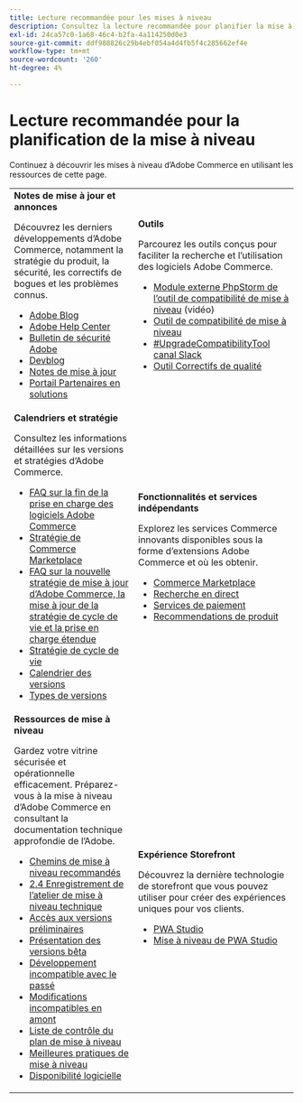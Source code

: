 ```yaml
---
title: Lecture recommandée pour les mises à niveau
description: Consultez la lecture recommandée pour planifier la mise à niveau d’Adobe Commerce.
exl-id: 24ca57c0-1a68-46c4-b2fa-4a114250d0e3
source-git-commit: ddf988826c29b4ebf054a4d4fb5f4c285662ef4e
workflow-type: tm+mt
source-wordcount: '260'
ht-degree: 4%

---
```


# Lecture recommandée pour la planification de la mise à niveau

Continuez à découvrir les mises à niveau d’Adobe Commerce en utilisant les ressources de cette page.

<table>
  <tbody>
    <tr>
      <td><strong>Notes de mise à jour et annonces</strong>
        <p>Découvrez les derniers développements d’Adobe Commerce, notamment la stratégie du produit, la sécurité, les correctifs de bogues et les problèmes connus.</p>
          <ul>
            <li><a href="https://blog.adobe.com/">Adobe Blog</a></li>
            <li><a href="https://experienceleague.adobe.com/docs/commerce-knowledge-base/kb/overview.html">Adobe Help Center</a></li>
            <li><a href="https://helpx.adobe.com/security/security-bulletin.html">Bulletin de sécurité Adobe</a></li>
            <li><a href="https://community.magento.com/t5/Magento-DevBlog/bg-p/devblog">Devblog</a></li>
            <li><a href="https://experienceleague.adobe.com/docs/commerce-operations/release/notes/overview.html">Notes de mise à jour</a></li>
            <li><a href="https://solutionpartners.adobe.com/solution-partners.html">Portail Partenaires en solutions</a></li>
          </ul>
        </td>
      <td><strong>Outils</strong>
        <p>Parcourez les outils conçus pour faciliter la recherche et l’utilisation des logiciels Adobe Commerce.</p>
          <ul>
            <li><a href="https://experienceleague.adobe.com/docs/commerce-learn/tutorials/uct-phpstorm.html">Module externe PhpStorm de l’outil de compatibilité de mise à niveau</a> (vidéo)</li>
            <li><a href="../upgrade-compatibility-tool/overview.md">Outil de compatibilité de mise à niveau</a></li>
            <li><a href="https://magentocommeng.slack.com/archives/C019Y143U9F">#UpgradeCompatibilityTool canal Slack</a></li>
            <li><a href="../../tools/quality-patches-tool/usage.md">Outil Correctifs de qualité</a></li>
          </ul>
      </td>
    </tr>
    <tr>
      <td><strong>Calendriers et stratégie</strong>
        <p>Consultez les informations détaillées sur les versions et stratégies d’Adobe Commerce.</p>
          <ul>
            <li><a href="https://experienceleague.adobe.com/docs/commerce-knowledge-base/kb/faq/adobe-commerce-eos-policy-faq.html">FAQ sur la fin de la prise en charge des logiciels Adobe Commerce</a></li>
            <li><a href="https://marketplacesupport.magento.com/hc/en-us/articles/4413722432653">Stratégie de Commerce Marketplace</a></li>
            <li><a href="https://experienceleague.adobe.com/docs/commerce-knowledge-base/kb/faq/adobe-commerce-release-strategy-lifecycle-policy.html">FAQ sur la nouvelle stratégie de mise à jour d’Adobe Commerce, la mise à jour de la stratégie de cycle de vie et la prise en charge étendue</a></li>
            <li><a href="https://www.adobe.com/content/dam/cc/en/legal/terms/enterprise/pdfs/Adobe-Commerce-Software-Lifecycle-Policy.pdf">Stratégie de cycle de vie</a></li>
            <li><a href="../../release/schedule.md">Calendrier des versions</a></li>
            <li><a href="../../release/versioning-policy.md">Types de versions</a></li>
          </ul>
        </td>
      <td><strong>Fonctionnalités et services indépendants</strong>
        <p>Explorez les services Commerce innovants disponibles sous la forme d’extensions Adobe Commerce et où les obtenir.</p>
          <ul>
            <li><a href="https://marketplace.magento.com/">Commerce Marketplace</a></li>
            <li><a href="https://marketplace.magento.com/magento-live-search.html">Recherche en direct</a></li>
            <li><a href="https://marketplace.magento.com/magento-payment-services.html">Services de paiement</a></li>
            <li><a href="https://marketplace.magento.com/magento-product-recommendations.html">Recommendations de produit</a></li>
          </ul>
      </td>
    </tr>
    <tr>
      <td><strong>Ressources de mise à niveau</strong>
        <p>Gardez votre vitrine sécurisée et opérationnelle efficacement. Préparez-vous à la mise à niveau d’Adobe Commerce en consultant la documentation technique approfondie de l’Adobe.</p>
          <ul>
            <li><a href="recommended-upgrade-paths.md">Chemins de mise à niveau recommandés</a></li>
            <li><a href="https://experienceleague.adobe.com/docs/commerce-learn/tutorials/upgrade-workshop.html?lang=en">2.4 Enregistrement de l’atelier de mise à niveau technique</a></li>
            <li><a href="https://experienceleague.adobe.com/docs/commerce-knowledge-base/kb/troubleshooting/miscellaneous/cannot-access-the-latest-magento-commerce-pre-release.html">Accès aux versions préliminaires</a></li>
            <li><a href="../../release/beta.md">Présentation des versions bêta</a></li>
            <li><a href="https://developer.adobe.com/commerce/contributor/guides/code-contributions/backward-compatibility-policy/">Développement incompatible avec le passé</a></li>
            <li><a href="https://developer.adobe.com/commerce/php/development/backward-incompatible-changes/highlights/">Modifications incompatibles en amont</a></li>
            <li><a href="../../implementation-playbook/best-practices/maintenance/upgrade-checklist.md">Liste de contrôle du plan de mise à niveau</a></li>
            <li><a href="../prepare/best-practices.md">Meilleures pratiques de mise à niveau</a></li>
            <li><a href="../../release/product-availability.md">Disponibilité logicielle</a></li>
          </ul>
      </td>
      <td><strong>Expérience Storefront</strong>
        <p>Découvrez la dernière technologie de storefront que vous pouvez utiliser pour créer des expériences uniques pour vos clients.</p>
          <ul>
            <li><a href="https://developer.adobe.com/commerce/pwa-studio/">PWA Studio</a></li>
            <li><a href="https://developer.adobe.com/commerce/pwa-studio/guides/upgrading-versions">Mise à niveau de PWA Studio</a></li>
          </ul>
      </td>
    </tr>
  </tbody>
</table>
